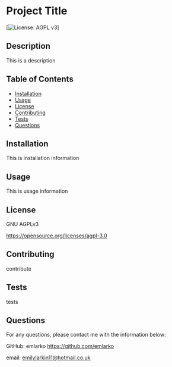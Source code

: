 # Project Title

  [![License: AGPL v3](https://img.shields.io/badge/License-AGPL_v3-blue.svg)]
    
  ## Description 
  
  This is a description

  ## Table of Contents
  * [Installation](#installation)
  * [Usage](#usage)
  * [License](#license)
  * [Contributing](#contributing)
  * [Tests](#tests)
  * [Questions](#questions)

  ## Installation 
  
  This is installation information

  ## Usage 

  This is usage information
  

  ## License
    
  GNU AGPLv3
    
  https://opensource.org/licenses/agpl-3.0
  
  

  ## Contributing 

  contribute
    

  ## Tests

  tests
  

  ## Questions

  For any questions, please contact me with the information below:

  GitHub: emlarko https://github.com/emlarko

  email: emilylarkin11@hotmail.co.uk
  